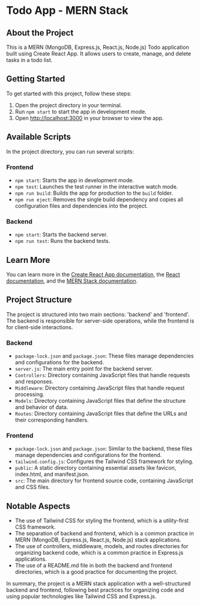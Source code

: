 # Todo App - MERN Stack

## About the Project
This is a MERN (MongoDB, Express.js, React.js, Node.js) Todo application built using Create React App. It allows users to create, manage, and delete tasks in a todo list.

## Getting Started
To get started with this project, follow these steps:

1. Open the project directory in your terminal.
2. Run `npm start` to start the app in development mode.
3. Open [http://localhost:3000](http://localhost:3000) in your browser to view the app.

## Available Scripts
In the project directory, you can run several scripts:

### Frontend

- `npm start`: Starts the app in development mode.
- `npm test`: Launches the test runner in the interactive watch mode.
- `npm run build`: Builds the app for production to the `build` folder.
- `npm run eject`: Removes the single build dependency and copies all configuration files and dependencies into the project.

### Backend

- `npm start`: Starts the backend server.
- `npm run test`: Runs the backend tests.

## Learn More

You can learn more in the [Create React App documentation](https://facebook.github.io/create-react-app/docs/getting-started), the [React documentation](https://reactjs.org/), and the [MERN Stack documentation](https://mern.io/).

## Project Structure
The project is structured into two main sections: 'backend' and 'frontend'. The backend is responsible for server-side operations, while the frontend is for client-side interactions.

### Backend

- `package-lock.json` and `package.json`: These files manage dependencies and configurations for the backend.
- `server.js`: The main entry point for the backend server.
- `Controllers`: Directory containing JavaScript files that handle requests and responses.
- `Middleware`: Directory containing JavaScript files that handle request processing.
- `Models`: Directory containing JavaScript files that define the structure and behavior of data.
- `Routes`: Directory containing JavaScript files that define the URLs and their corresponding handlers.

### Frontend

- `package-lock.json` and `package.json`: Similar to the backend, these files manage dependencies and configurations for the frontend.
- `tailwind.config.js`: Configures the Tailwind CSS framework for styling.
- `public`: A static directory containing essential assets like favicon, index.html, and manifest.json.
- `src`: The main directory for frontend source code, containing JavaScript and CSS files.

## Notable Aspects

- The use of Tailwind CSS for styling the frontend, which is a utility-first CSS framework.
- The separation of backend and frontend, which is a common practice in MERN (MongoDB, Express.js, React.js, Node.js) stack applications.
- The use of controllers, middleware, models, and routes directories for organizing backend code, which is a common practice in Express.js applications.
- The use of a README.md file in both the backend and frontend directories, which is a good practice for documenting the project.

In summary, the project is a MERN stack application with a well-structured backend and frontend, following best practices for organizing code and using popular technologies like Tailwind CSS and Express.js.